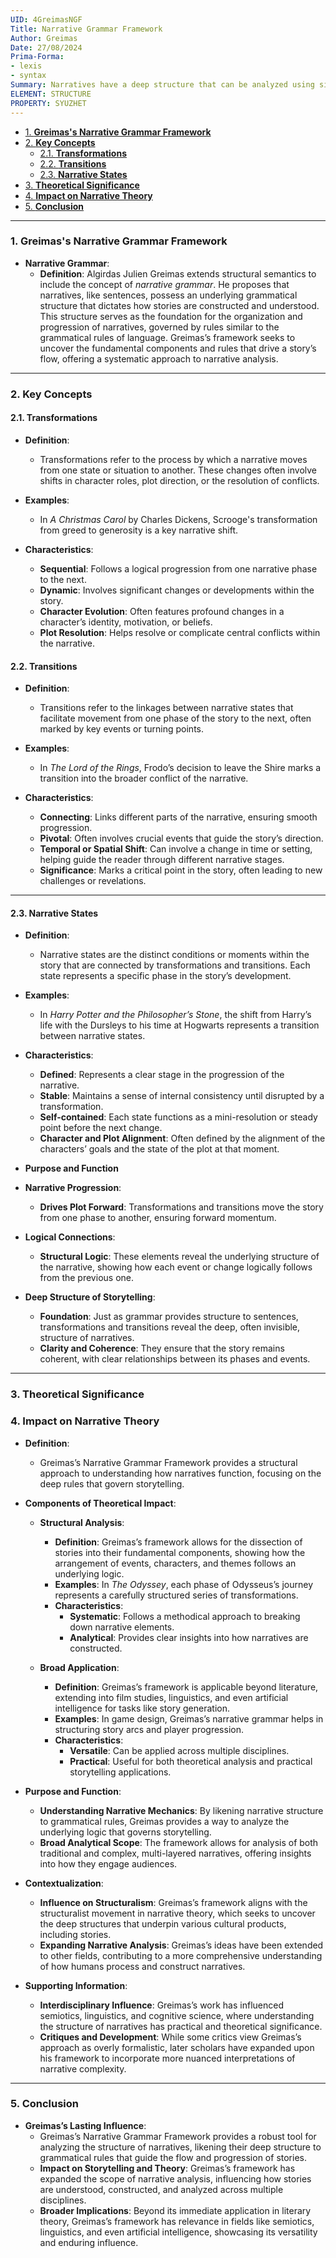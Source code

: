 ```yaml
---
UID: 4GreimasNGF
Title: Narrative Grammar Framework
Author: Greimas
Date: 27/08/2024
Prima-Forma:
- lexis
- syntax
Summary: Narratives have a deep structure that can be analyzed using similar principals.
ELEMENT: STRUCTURE
PROPERTY: SYUZHET
---
```


- [1. **Greimas's Narrative Grammar Framework**](#1-greimass-narrative-grammar-framework)
- [2. **Key Concepts**](#2-key-concepts)
  - [2.1. **Transformations**](#21-transformations)
  - [2.2. **Transitions**](#22-transitions)
  - [2.3. **Narrative States**](#23-narrative-states)
- [3. **Theoretical Significance**](#3-theoretical-significance)
- [4. **Impact on Narrative Theory**](#4-impact-on-narrative-theory)
- [5. **Conclusion**](#5-conclusion)




---
### 1. **Greimas's Narrative Grammar Framework**

- **Narrative Grammar**:
  - **Definition**: Algirdas Julien Greimas extends structural semantics to include the concept of *narrative grammar*. He proposes that narratives, like sentences, possess an underlying grammatical structure that dictates how stories are constructed and understood. This structure serves as the foundation for the organization and progression of narratives, governed by rules similar to the grammatical rules of language. Greimas’s framework seeks to uncover the fundamental components and rules that drive a story’s flow, offering a systematic approach to narrative analysis.

---

### 2. **Key Concepts**

#### 2.1. **Transformations**

- **Definition**:
  - Transformations refer to the process by which a narrative moves from one state or situation to another. These changes often involve shifts in character roles, plot direction, or the resolution of conflicts.

- **Examples**:
  - In *A Christmas Carol* by Charles Dickens, Scrooge's transformation from greed to generosity is a key narrative shift.

- **Characteristics**:
  - **Sequential**: Follows a logical progression from one narrative phase to the next.
  - **Dynamic**: Involves significant changes or developments within the story.
  - **Character Evolution**: Often features profound changes in a character’s identity, motivation, or beliefs.
  - **Plot Resolution**: Helps resolve or complicate central conflicts within the narrative.

#### 2.2. **Transitions**

- **Definition**:
  - Transitions refer to the linkages between narrative states that facilitate movement from one phase of the story to the next, often marked by key events or turning points.

- **Examples**:
  - In *The Lord of the Rings*, Frodo’s decision to leave the Shire marks a transition into the broader conflict of the narrative.

- **Characteristics**:
  - **Connecting**: Links different parts of the narrative, ensuring smooth progression.
  - **Pivotal**: Often involves crucial events that guide the story’s direction.
  - **Temporal or Spatial Shift**: Can involve a change in time or setting, helping guide the reader through different narrative stages.
  - **Significance**: Marks a critical point in the story, often leading to new challenges or revelations.

---

#### 2.3. **Narrative States**

- **Definition**:
  - Narrative states are the distinct conditions or moments within the story that are connected by transformations and transitions. Each state represents a specific phase in the story’s development.

- **Examples**:
  - In *Harry Potter and the Philosopher’s Stone*, the shift from Harry’s life with the Dursleys to his time at Hogwarts represents a transition between narrative states.

- **Characteristics**:
  - **Defined**: Represents a clear stage in the progression of the narrative.
  - **Stable**: Maintains a sense of internal consistency until disrupted by a transformation.
  - **Self-contained**: Each state functions as a mini-resolution or steady point before the next change.
  - **Character and Plot Alignment**: Often defined by the alignment of the characters’ goals and the state of the plot at that moment.

-  **Purpose and Function**

- **Narrative Progression**:
  - **Drives Plot Forward**: Transformations and transitions move the story from one phase to another, ensuring forward momentum.
  
- **Logical Connections**:
  - **Structural Logic**: These elements reveal the underlying structure of the narrative, showing how each event or change logically follows from the previous one.

- **Deep Structure of Storytelling**:
  - **Foundation**: Just as grammar provides structure to sentences, transformations and transitions reveal the deep, often invisible, structure of narratives.
  - **Clarity and Coherence**: They ensure that the story remains coherent, with clear relationships between its phases and events.

---

### 3. **Theoretical Significance**

### 4. **Impact on Narrative Theory**

- **Definition**:
  - Greimas’s Narrative Grammar Framework provides a structural approach to understanding how narratives function, focusing on the deep rules that govern storytelling.

- **Components of Theoretical Impact**:
  - **Structural Analysis**:
    - **Definition**: Greimas’s framework allows for the dissection of stories into their fundamental components, showing how the arrangement of events, characters, and themes follows an underlying logic.
    - **Examples**: In *The Odyssey*, each phase of Odysseus’s journey represents a carefully structured series of transformations.
    - **Characteristics**:
      - **Systematic**: Follows a methodical approach to breaking down narrative elements.
      - **Analytical**: Provides clear insights into how narratives are constructed.

  - **Broad Application**:
    - **Definition**: Greimas’s framework is applicable beyond literature, extending into film studies, linguistics, and even artificial intelligence for tasks like story generation.
    - **Examples**: In game design, Greimas’s narrative grammar helps in structuring story arcs and player progression.
    - **Characteristics**:
      - **Versatile**: Can be applied across multiple disciplines.
      - **Practical**: Useful for both theoretical analysis and practical storytelling applications.

- **Purpose and Function**:
  - **Understanding Narrative Mechanics**: By likening narrative structure to grammatical rules, Greimas provides a way to analyze the underlying logic that governs storytelling.
  - **Broad Analytical Scope**: The framework allows for analysis of both traditional and complex, multi-layered narratives, offering insights into how they engage audiences.

- **Contextualization**:
  - **Influence on Structuralism**: Greimas’s framework aligns with the structuralist movement in narrative theory, which seeks to uncover the deep structures that underpin various cultural products, including stories.
  - **Expanding Narrative Analysis**: Greimas’s ideas have been extended to other fields, contributing to a more comprehensive understanding of how humans process and construct narratives.

- **Supporting Information**:
  - **Interdisciplinary Influence**: Greimas’s work has influenced semiotics, linguistics, and cognitive science, where understanding the structure of narratives has practical and theoretical significance.
  - **Critiques and Development**: While some critics view Greimas’s approach as overly formalistic, later scholars have expanded upon his framework to incorporate more nuanced interpretations of narrative complexity.

---

### 5. **Conclusion**

- **Greimas’s Lasting Influence**:
  - Greimas’s Narrative Grammar Framework provides a robust tool for analyzing the structure of narratives, likening their deep structure to grammatical rules that guide the flow and progression of stories.
  - **Impact on Storytelling and Theory**: Greimas’s framework has expanded the scope of narrative analysis, influencing how stories are understood, constructed, and analyzed across multiple disciplines.
  - **Broader Implications**: Beyond its immediate application in literary theory, Greimas’s framework has relevance in fields like semiotics, linguistics, and even artificial intelligence, showcasing its versatility and enduring influence.

